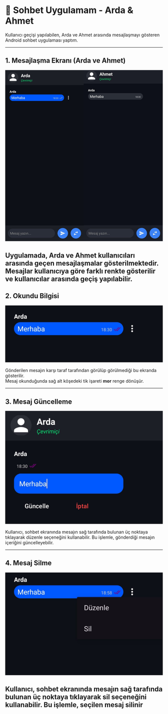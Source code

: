 # 📱 Sohbet Uygulamam - Arda & Ahmet

Kullanıcı geçişi yapılabilen, Arda ve Ahmet arasında mesajlaşmayı gösteren Android sohbet uygulaması yaptım.

---

##  1. Mesajlaşma Ekranı (Arda ve Ahmet)

![Mesajlasma](mesajlasma.jpg)

Uygulamada, Arda ve Ahmet kullanıcıları arasında geçen mesajlaşmalar gösterilmektedir.
Mesajlar kullanıcıya göre farklı renkte gösterilir ve kullanıcılar arasında geçiş yapılabilir.
---

##  2. Okundu Bilgisi

![Okundu](okundu.jpg)

Gönderilen mesajın karşı taraf tarafından görülüp görülmediği bu ekranda gösterilir.  
Mesaj okunduğunda sağ alt köşedeki tik işareti **mor** renge dönüşür.

---

##  3. Mesaj Güncelleme

![Guncelleme](guncelleme.jpg)

Kullanıcı, sohbet ekranında mesajın sağ tarafında bulunan üç noktaya tıklayarak düzenle seçeneğini kullanabilir.
Bu işlemle, gönderdiği mesajın içeriğini güncelleyebilir.

---

##  4. Mesaj Silme

![Silme](Silme.jpg)

Kullanıcı, sohbet ekranında mesajın sağ tarafında bulunan üç noktaya tıklayarak sil seçeneğini kullanabilir.
Bu işlemle, seçilen mesaj silinir 
---
